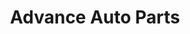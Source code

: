 ---
title: "Advance Auto Parts"
url: /newport-news/advance-auto-parts-jefferson-avenue-2/
shop: Autoteile
---